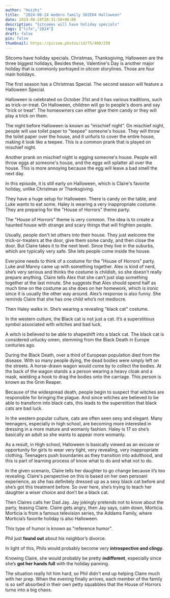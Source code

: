 ```yaml
---
author: "Huizhi"
title:  "2024-08-24 modern family S02E04 Halloween" 
date: 2024-08-24T20:31:50+08:00 
description: "Sitcomes will have holiday specials"
tags: ["life","2024"]
draft: false
pin: false
thumbnail: https://picsum.photos/id/75/400/250
---
```



Sitcoms have holiday specials. Christmas, Thanksgiving, Halloween are the three biggest holidays, Besides these, Valentine's Day is another major holiday that is commonly portrayed in sitcom storylines. Those are four main holidays.

The first season has a Christmas Special. The second season will feature a Halloween Special.

Halloween  is celebrated on October 31st and it has various traditions, such as trick-or-treat. On Halloween, children will go to people's doors and say "trick or treat". The homeowners can either give them candy or they will play a trick on them.

The night before Halloween  is known as “mischief night”. On mischief night, people will use toilet paper to "teepee" someone's house. They will throw the toilet paper over the house, and it unfurls to cover the entire house, making it look like a teepee. This is a common prank that is played on mischief night.

Another prank on mischief night is egging someone's house. People will throw eggs at someone's house, and the eggs will splatter all over the house. This is more annoying because the egg will leave a bad smell the next day.

In this episode, it is still early on Halloween, which is Claire's favorite holiday, unlike Christmas or Thanksgiving.

They have a huge setup for Halloween. There is candy on the table, and Luke wants to eat some. Haley is wearing a very inappropriate costume. They are preparing for the "House of Horrors" theme party.

The "House of Horrors" theme is very common. The idea is to create a haunted house with strange and scary things that will frighten people.

Usually, people don't let others into their house. They just welcome the trick-or-treaters at the door, give them some candy, and then close the door. But Claire takes it to the next level. Since they live in the suburbs, which are typically very safe. She lets people come inside the house.

Everyone needs to think of a costume for the "House of Horrors" party. Luke and Manny came up with something together. Alex is kind of nerd, she’s very serious and thinks the costume is childish, so she doesn't really prepare anything.  Claire tells Alex that she can’t just slap something together at the last minute. She suggests that Alex should spend half as much time on the costume as she does on her homework, which is ironic since it is usually the other way around.  Alex’s response is  also funny. She reminds Claire that she has one child who’s not mediocre.

Then Haley walks in. She’s wearing a revealing "black cat" costume.

In the western culture, the Black cat is not just a cat. It’s a superstitious symbol associated with witches and bad luck.

A witch is believed to be able to shapeshift into a black cat. The black cat is considered unlucky omen, stemming from the Black Death in Europe centuries ago.

During the Black Death, over a third of European population died from the disease. With so many people dying, the dead bodies were simply left on the streets. A horse-drawn wagon would come by to collect the bodies. At the back of the wagon stands a a person wearing a heavy cloak and a mask, wielding a hook to drag the bodies onto the carriage. This person is known as the Grim Reaper.

Because of the widespread death, people begin to suspect that witches are responsible for bringing the plague. And since witches are believed to be able to transform into black cats,  this leads to the superstition that black cats are bad luck.


In the western popular culture, cats are often seen sexy and elegant. Many teenagers, especially in high school, are becoming more interested in dressing in a more mature and womanly fashion.  Haley is 17 so she’s basically an adult so she wants to appear more womanly.

As a result, in High school, Halloween is basically viewed as an excuse or opportunity for girls to wear very tight, very revealing, very inappropriate clothing. Teenagers push boundaries as they transition into adulthood, and this is part of learning process of know what to do and what not to do.

In the given scenario, Claire tells her daughter to go change because it’s too revealing. Claire's perspective on this is based on her own persoanl experience, as she has  definitely  dressed up as a sexy black cat before and she’s got this treatment before. So over here, she’s trying to teach her daughter a wiser choice and don’t be a black cat.

Then Claires calls her Dad Jay. Jay  jokingly pretends not to know about the party, teasing Claire. Claire gets angry, then Jay says, calm down, Morticia.  Morticia is from a famous television series, the Addams Family, where Morticia’s favorite holiday is also Halloween.

This type of humor is known as "reference humor".

Phil just  **found out** about his neighbor’s divorce. 

In light of this, Phils would probably become very **introspective and clingy.**

Knowing Claire, she would probably be pretty **indifferent**, especially since she’s **got her hands full** with the holiday panning.

The situation really hit him hard, so Phil didn't end up helping Claire much with her prep. When the evening finally arrives, each member of the family is so self absorbed in their own petty squabbles that the House of Horrors turns into a big chaos.
